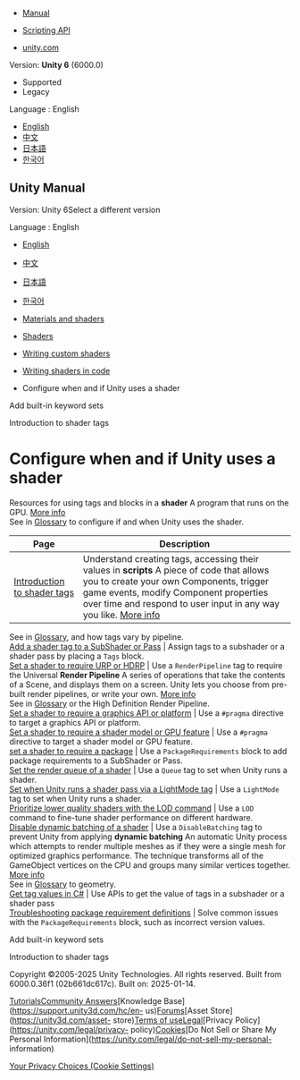 [](https://docs.unity3d.com)

  * [Manual](../Manual/index.html)
  * [Scripting API](../ScriptReference/index.html)

  * [unity.com](https://unity.com/)

Version: **Unity 6** (6000.0)

  * Supported
  * Legacy

Language : English

  * [English](/Manual/writing-shader-tags.html)
  * [中文](/cn/current/Manual/writing-shader-tags.html)
  * [日本語](/ja/current/Manual/writing-shader-tags.html)
  * [한국어](/kr/current/Manual/writing-shader-tags.html)

[](https://docs.unity3d.com)

## Unity Manual

Version: Unity 6Select a different version

Language : English

  * [English](/Manual/writing-shader-tags.html)
  * [中文](/cn/current/Manual/writing-shader-tags.html)
  * [日本語](/ja/current/Manual/writing-shader-tags.html)
  * [한국어](/kr/current/Manual/writing-shader-tags.html)

  * [Materials and shaders](materials-and-shaders.html)
  * [Shaders](Shaders.html)
  * [Writing custom shaders](writing-custom-shaders.html)
  * [Writing shaders in code](shader-writing.html)
  * Configure when and if Unity uses a shader

[](SL-MultipleProgramVariants-shortcuts.html)

Add built-in keyword sets

[](writing-shader-tags-introduction.html)

Introduction to shader tags

# Configure when and if Unity uses a shader

Resources for using tags and blocks in a **shader** A program that runs on the
GPU. [More info](Shaders.html)  
See in [Glossary](Glossary.html#Shader) to configure if and when Unity uses
the shader.

**Page** | **Description**  
---|---  
[Introduction to shader tags](writing-shader-tags-introduction.html) | Understand creating tags, accessing their values in **scripts** A piece of code that allows you to create your own Components, trigger game events, modify Component properties over time and respond to user input in any way you like. [More info](creating-scripts.html)  
See in [Glossary](Glossary.html#Scripts), and how tags vary by pipeline.  
[Add a shader tag to a SubShader or Pass](add-shader-tag.html) | Assign tags to a subshader or a shader pass by placing a `Tags` block.  
[Set a shader to require URP or HDRP](writing-shader-tags-pipeline.html) | Use a `RenderPipeline` tag to require the Universal **Render Pipeline** A series of operations that take the contents of a Scene, and displays them on a screen. Unity lets you choose from pre-built render pipelines, or write your own. [More info](render-pipelines.html)  
See in [Glossary](Glossary.html#Renderpipeline) or the High Definition Render
Pipeline.  
[Set a shader to require a graphics API or platform](SL-ShaderCompilationAPIs.html) | Use a `#pragma` directive to target a graphics API or platform.  
[Set a shader to require a shader model or GPU feature](SL-ShaderCompileTargets.html) | Use a `#pragma` directive to target a shader model or GPU feature.  
[set a shader to require a package](writing-shader-tags-require-package.html) | Use a `PackageRequirements` block to add package requirements to a SubShader or Pass.  
[Set the render queue of a shader](writing-shader-tags-set-render-queue.html) | Use a `Queue` tag to set when Unity runs a shader.  
[Set when Unity runs a shader pass via a LightMode tag](writing-shader-tags-set-pass.html) | Use a `LightMode` tag to set when Unity runs a shader.  
[Prioritize lower quality shaders with the LOD command](writing-shader-prioritize-lower-quality-shaders.html) | Use a `LOD` command to fine-tune shader performance on different hardware.  
[Disable dynamic batching of a shader](writing-shader-tags-disable-dynamic-batching.html) | Use a `DisableBatching` tag to prevent Unity from applying **dynamic batching** An automatic Unity process which attempts to render multiple meshes as if they were a single mesh for optimized graphics performance. The technique transforms all of the GameObject vertices on the CPU and groups many similar vertices together. [More info](DrawCallBatching.html)  
See in [Glossary](Glossary.html#DynamicBatching) to geometry.  
[Get tag values in C#](writing-shader-tags-get-tag-value.html) | Use APIs to get the value of tags in a subshader or a shader pass  
[Troubleshooting package requirement definitions](writing-shader-tags-require-package-troubleshooting.html) | Solve common issues with the `PackageRequirements` block, such as incorrect version values.  
  
[](SL-MultipleProgramVariants-shortcuts.html)

Add built-in keyword sets

[](writing-shader-tags-introduction.html)

Introduction to shader tags

Copyright ©2005-2025 Unity Technologies. All rights reserved. Built from
6000.0.36f1 (02b661dc617c). Built on: 2025-01-14.

[Tutorials](https://learn.unity.com/)[Community
Answers](https://answers.unity3d.com)[Knowledge
Base](https://support.unity3d.com/hc/en-
us)[Forums](https://forum.unity3d.com)[Asset Store](https://unity3d.com/asset-
store)[Terms of
use](https://docs.unity3d.com/Manual/TermsOfUse.html)[Legal](https://unity.com/legal)[Privacy
Policy](https://unity.com/legal/privacy-
policy)[Cookies](https://unity.com/legal/cookie-policy)[Do Not Sell or Share
My Personal Information](https://unity.com/legal/do-not-sell-my-personal-
information)

[Your Privacy Choices (Cookie Settings)](javascript:void\(0\);)

